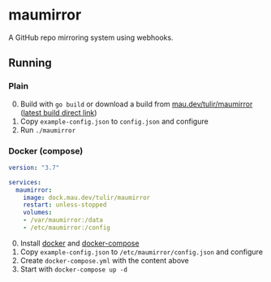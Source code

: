 # maumirror
A GitHub repo mirroring system using webhooks.

## Running
### Plain
0. Build with `go build` or download a build from [mau.dev/tulir/maumirror](https://mau.dev/tulir/maumirror/pipelines)
   ([latest build direct link](https://mau.dev/tulir/maumirror/-/jobs/artifacts/master/raw/maumirror?job=build))
1. Copy `example-config.json` to `config.json` and configure
2. Run `./maumirror`

### Docker (compose)
```yaml
version: "3.7"

services:
  maumirror:
    image: dock.mau.dev/tulir/maumirror
    restart: unless-stopped
    volumes:
    - /var/maumirror:/data
    - /etc/maumirror:/config
```

0. Install [docker](https://docs.docker.com/install/) and [docker-compose](https://docs.docker.com/compose/install/)
1. Copy `example-config.json` to `/etc/maumirror/config.json` and configure
2. Create `docker-compose.yml` with the content above
3. Start with `docker-compose up -d`
